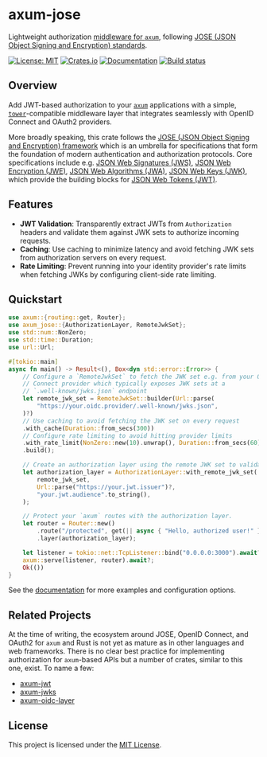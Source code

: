 # axum-jose

Lightweight authorization [middleware for `axum`](https://docs.rs/axum/latest/axum/middleware/index.html), following
[JOSE (JSON Object Signing and Encryption) standards](https://datatracker.ietf.org/wg/jose/charter/).

[![License: MIT](https://img.shields.io/badge/License-MIT-blue.svg)](LICENSE)
[![Crates.io](https://img.shields.io/crates/v/axum-jose)](https://crates.io/crates/axum-jose)
[![Documentation](https://docs.rs/axum-jose/badge.svg)](https://docs.rs/axum-jose)
[![Build status](https://github.com/MatthiasJReisinger/axum-jose/actions/workflows/rust.yml/badge.svg?branch=main)](https://github.com/MatthiasJReisinger/axum-jose/actions/workflows/rust.yml)

## Overview

Add JWT-based authorization to your [`axum`](https://crates.io/crates/axum) applications with a simple,
[`tower`](https://crates.io/crates/tower)-compatible middleware layer that integrates seamlessly with OpenID Connect and
OAuth2 providers.

More broadly speaking, this crate follows the [JOSE (JSON Object Signing and Encryption) framework](https://datatracker.ietf.org/wg/jose/charter/)
which is an umbrella for specifications that form the foundation of modern authentication and authorization protocols.
Core specifications include e.g.
[JSON Web Signatures (JWS)](https://datatracker.ietf.org/doc/html/rfc7515),
[JSON Web Encryption (JWE)](https://datatracker.ietf.org/doc/html/rfc7516),
[JSON Web Algorithms (JWA)](https://datatracker.ietf.org/doc/html/rfc7518),
[JSON Web Keys (JWK)](https://datatracker.ietf.org/doc/html/rfc7517),
which provide the building blocks for [JSON Web Tokens (JWT)](https://datatracker.ietf.org/doc/html/rfc7519).

## Features

- **JWT Validation**: Transparently extract JWTs from `Authorization` headers and validate them against JWK sets to
  authorize incoming requests.
- **Caching**: Use caching to minimize latency and avoid fetching JWK sets from authorization servers on every request.
- **Rate Limiting**: Prevent running into your identity provider's rate limits when fetching JWKs by configuring
  client-side rate limiting.

## Quickstart

```rust
use axum::{routing::get, Router};
use axum_jose::{AuthorizationLayer, RemoteJwkSet};
use std::num::NonZero;
use std::time::Duration;
use url::Url;

#[tokio::main]
async fn main() -> Result<(), Box<dyn std::error::Error>> {
    // Configure a `RemoteJwkSet` to fetch the JWK set e.g. from your OpenID
    // Connect provider which typically exposes JWK sets at a
    // `.well-known/jwks.json` endpoint
    let remote_jwk_set = RemoteJwkSet::builder(Url::parse(
        "https://your.oidc.provider/.well-known/jwks.json",
    )?)
    // Use caching to avoid fetching the JWK set on every request
    .with_cache(Duration::from_secs(300))
    // Configure rate limiting to avoid hitting provider limits
    .with_rate_limit(NonZero::new(10).unwrap(), Duration::from_secs(60))
    .build();

    // Create an authorization layer using the remote JWK set to validate JWTs.
    let authorization_layer = AuthorizationLayer::with_remote_jwk_set(
        remote_jwk_set,
        Url::parse("https://your.jwt.issuer")?,
        "your.jwt.audience".to_string(),
    );

    // Protect your `axum` routes with the authorization layer.
    let router = Router::new()
        .route("/protected", get(|| async { "Hello, authorized user!" }))
        .layer(authorization_layer);

    let listener = tokio::net::TcpListener::bind("0.0.0.0:3000").await?;
    axum::serve(listener, router).await?;
    Ok(())
}
```

See the [documentation](https://docs.rs/axum-jose) for more examples and configuration options.

## Related Projects

At the time of writing, the ecosystem around JOSE, OpenID Connect, and OAuth2 for `axum` and Rust is not yet as mature
as in other languages and web frameworks. There is no clear best practice for implementing authorization for
`axum`-based APIs but a number of crates, similar to this one, exist. To name a few:

- [axum-jwt](https://crates.io/crates/axum-jwt)
- [axum-jwks](https://crates.io/crates/axum-jwks)
- [axum-oidc-layer](https://crates.io/crates/axum-oidc-layer)

## License

This project is licensed under the [MIT License](./LICENSE).
